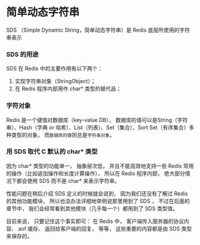 # 简单动态字符串

SDS （Simple Dynamic String，简单动态字符串）是 Redis 底层所使用的字符串表示

### SDS 的用途
SDS 在 Redis 中的主要作用有以下两个：

 1. 实现字符串对象（StringObject）；
 2. 在 Redis 程序内部用作 char* 类型的替代品；


 ### 字符对象

 Redis 是一个键值对数据库（key-value DB）， 数据库的值可以是String（字符串）、Hash（字典 or 哈希）、List（列表）、Set（集合）、Sort Set（有序集合）多种类型的对象， 而`数据库的键`则总是`字符串对象`。

 ### 用 SDS 取代 C 默认的 char* 类型

 因为 char* 类型的功能单一， 抽象层次低， 并且不能高效地支持一些 Redis 常用的操作（比如追加操作和长度计算操作）， 所以在 Redis 程序内部， 绝大部分情况下都会使用 SDS 而不是 char* 来表示字符串。

性能问题在稍后介绍 SDS 定义的时候就会说到， 因为我们还没有了解过 Redis 的其他功能模块， 所以也没办法详细地举例说那里用到了 SDS ， 不过在后面的章节中， 我们会经常看到其他模块（几乎每一个）都用到了 SDS 类型值。

目前来说， 只要记住这个事实即可： 在 Redis 中， 客户端传入服务器的协议内容、 aof 缓存、 返回给客户端的回复， 等等， 这些重要的内容都是由 SDS 类型来保存的。